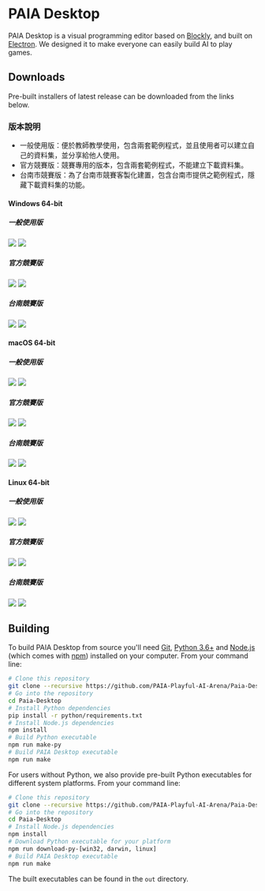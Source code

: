 # PAIA Desktop

PAIA Desktop is a visual programming editor based on [Blockly](https://github.com/google/blockly), and built on [Electron](https://github.com/electron/electron). We designed it to make everyone can easily build AI to play games.

## Downloads

Pre-built installers of latest release can be downloaded from the links below.

### 版本說明
- 一般使用版：便於教師教學使用，包含兩套範例程式，並且使用者可以建立自己的資料集，並分享給他人使用。
- 官方競賽版：競賽專用的版本，包含兩套範例程式，不能建立下載資料集。
- 台南市競賽版：為了台南市競賽客製化建置，包含台南市提供之範例程式，隱藏下載資料集的功能。

#### Windows 64-bit
##### 一般使用版
[![](https://img.shields.io/badge/EXE%20Installer-v2.4.1-red)](https://github.com/PAIA-Playful-AI-Arena/Paia-Desktop/releases/download/v2.4.1/PAIA-Desktop-2.4.1.Setup.exe) [![](https://img.shields.io/badge/ZIP%20Portable-v2.4.1-red)](https://github.com/PAIA-Playful-AI-Arena/Paia-Desktop/releases/download/v2.4.1/PAIA-Desktop-win32-x64-2.4.1.zip)
##### 官方競賽版
[![](https://img.shields.io/badge/EXE%20Installer-v2.4.1--competition-blue)](https://github.com/PAIA-Playful-AI-Arena/Paia-Desktop/releases/download/v2.4.1/PAIA-Desktop-2.4.1-competition.Setup.exe) [![](https://img.shields.io/badge/ZIP%20Portable-v2.4.1--competition-blue)](https://github.com/PAIA-Playful-AI-Arena/Paia-Desktop/releases/download/v2.4.1/PAIA-Desktop-win32-x64-2.4.1-competition.zip)
##### 台南競賽版
[![](https://img.shields.io/badge/EXE%20Installer-v2.4.1--competition--tn-green)](https://github.com/PAIA-Playful-AI-Arena/Paia-Desktop/releases/download/v2.4.1/PAIA-Desktop-2.4.1-competition-tn.Setup.exe) [![](https://img.shields.io/badge/ZIP%20Portable-v2.4.1--competition--tn-green)](https://github.com/PAIA-Playful-AI-Arena/Paia-Desktop/releases/download/v2.4.1/PAIA-Desktop-win32-x64-2.4.1-competition-tn.zip)
#### macOS 64-bit
##### 一般使用版
[![](https://img.shields.io/badge/DMG%20Installer-v2.4.1-red)](https://github.com/PAIA-Playful-AI-Arena/Paia-Desktop/releases/download/v2.4.1/PAIA-Desktop-2.4.1.dmg) [![](https://img.shields.io/badge/ZIP%20Portable-v2.4.1-red)](https://github.com/PAIA-Playful-AI-Arena/Paia-Desktop/releases/download/v2.4.1/PAIA-Desktop-darwin-x64-2.4.1.zip)
##### 官方競賽版
[![](https://img.shields.io/badge/DMG%20Installer-v2.4.1--competition-blue)](https://github.com/PAIA-Playful-AI-Arena/Paia-Desktop/releases/download/v2.4.1/PAIA-Desktop-2.4.1-competition.dmg) [![](https://img.shields.io/badge/ZIP%20Portable-v2.4.1--competition-blue)](https://github.com/PAIA-Playful-AI-Arena/Paia-Desktop/releases/download/v2.4.1/PAIA-Desktop-darwin-x64-2.4.1-competition.zip)
##### 台南競賽版
[![](https://img.shields.io/badge/DMG%20Installer-v2.4.1--competition--tn-green)](https://github.com/PAIA-Playful-AI-Arena/Paia-Desktop/releases/download/v2.4.1/PAIA-Desktop-2.4.1-competition-tn.dmg) [![](https://img.shields.io/badge/ZIP%20Portable-v2.4.1--competition--tn-green)](https://github.com/PAIA-Playful-AI-Arena/Paia-Desktop/releases/download/v2.4.1/PAIA-Desktop-darwin-x64-2.4.1-competition-tn.zip)

#### Linux 64-bit
##### 一般使用版
[![](https://img.shields.io/badge/DEB%20Installer-v2.4.1-red)](https://github.com/PAIA-Playful-AI-Arena/Paia-Desktop/releases/download/v2.4.1/PAIA-Desktop-2.4.1.deb) [![](https://img.shields.io/badge/RPM%20Installer-v2.4.1-red)](https://github.com/PAIA-Playful-AI-Arena/Paia-Desktop/releases/download/v2.4.1/PAIA-Desktop-2.4.1.rpm) 
##### 官方競賽版
[![](https://img.shields.io/badge/DEB%20Installer-v2.4.1--competition-blue)](https://github.com/PAIA-Playful-AI-Arena/Paia-Desktop/releases/download/v2.4.1/PAIA-Desktop-2.4.1-competition.deb) [![](https://img.shields.io/badge/RPM%20Installer-v2.4.1--competition-blue)](https://github.com/PAIA-Playful-AI-Arena/Paia-Desktop/releases/download/v2.4.1/PAIA-Desktop-2.4.1-competition.rpm) 
##### 台南競賽版
[![](https://img.shields.io/badge/DEB%20Installer-v2.4.1--competition--tn-green)](https://github.com/PAIA-Playful-AI-Arena/Paia-Desktop/releases/download/v2.4.1/PAIA-Desktop-2.4.1-competition-tn.deb) [![](https://img.shields.io/badge/RPM%20Installer-v2.4.1--competition--tn-green)](https://github.com/PAIA-Playful-AI-Arena/Paia-Desktop/releases/download/v2.4.1/PAIA-Desktop-2.4.1-competition-tn.rpm) 


## Building

To build PAIA Desktop from source you'll need [Git](https://git-scm.com), [Python 3.6+](https://www.python.org/) and [Node.js](https://nodejs.org/en/download/) (which comes with [npm](http://npmjs.com)) installed on your computer. From your command line:

```bash
# Clone this repository
git clone --recursive https://github.com/PAIA-Playful-AI-Arena/Paia-Desktop.git
# Go into the repository
cd Paia-Desktop
# Install Python dependencies
pip install -r python/requirements.txt
# Install Node.js dependencies
npm install
# Build Python executable
npm run make-py
# Build PAIA Desktop executable
npm run make
```

For users without Python, we also provide pre-built Python executables for different system platforms. From your command line:
```bash
# Clone this repository
git clone --recursive https://github.com/PAIA-Playful-AI-Arena/Paia-Desktop.git
# Go into the repository
cd Paia-Desktop
# Install Node.js dependencies
npm install
# Download Python executable for your platform
npm run download-py-[win32, darwin, linux]
# Build PAIA Desktop executable
npm run make
```


The built executables can be found in the `out` directory.
